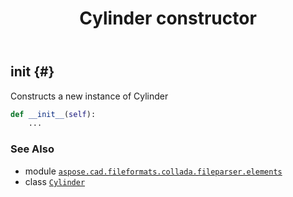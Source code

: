 ﻿---
title: Cylinder constructor
second_title: Aspose.CAD for Python via .NET API References
description: 
type: docs
weight: 10
url: /python-net/aspose.cad.fileformats.collada.fileparser.elements/cylinder/__init__/
is_root: false
---

## __init__ {#}

Constructs a new instance of Cylinder



```python
def __init__(self):
    ...
```





### See Also
* module [`aspose.cad.fileformats.collada.fileparser.elements`](../../)
* class [`Cylinder`](/cad/python-net/aspose.cad.fileformats.collada.fileparser.elements/cylinder)
